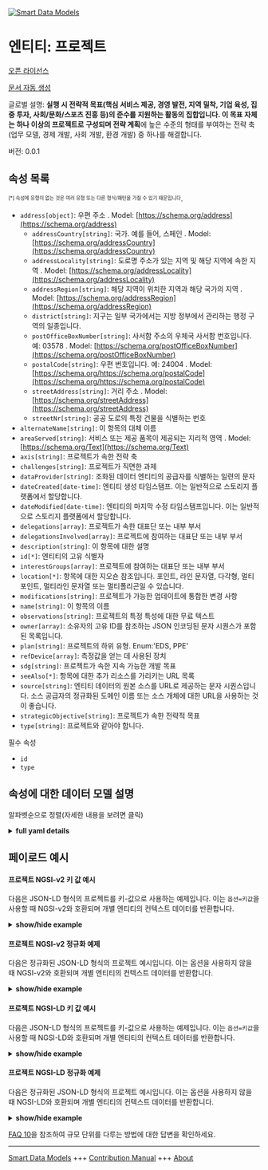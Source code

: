 <!-- 10-Header -->  
[![Smart Data Models](https://smartdatamodels.org/wp-content/uploads/2022/01/SmartDataModels_logo.png "Logo")](https://smartdatamodels.org)  
엔티티: 프로젝트  
=========<!-- /10-Header -->  
<!-- 15-License -->  
[오픈 라이선스](https://github.com/smart-data-models//dataModel.SDG/blob/master/Project/LICENSE.md)  
[문서 자동 생성](https://docs.google.com/presentation/d/e/2PACX-1vTs-Ng5dIAwkg91oTTUdt8ua7woBXhPnwavZ0FxgR8BsAI_Ek3C5q97Nd94HS8KhP-r_quD4H0fgyt3/pub?start=false&loop=false&delayms=3000#slide=id.gb715ace035_0_60)  
<!-- /15-License -->  
<!-- 20-Description -->  
글로벌 설명: **실행 시 전략적 목표(핵심 서비스 제공, 경영 발전, 지역 밀착, 기업 육성, 집중 투자, 사회/문화/스포츠 진흥 등)의 준수를 지원하는 활동의 집합입니다. 이 목표 자체는 하나 이상의 프로젝트로 구성되며 전략 계획**에 높은 수준의 형태를 부여하는 전략 축(업무 모델, 경제 개발, 사회 개발, 환경 개발) 중 하나를 해결합니다.  
버전: 0.0.1  
<!-- /20-Description -->  
<!-- 30-PropertiesList -->  

## 속성 목록  

<sup><sub>[*] 속성에 유형이 없는 것은 여러 유형 또는 다른 형식/패턴을 가질 수 있기 때문입니다</sub></sup>.  
- `address[object]`: 우편 주소  . Model: [https://schema.org/address](https://schema.org/address)	- `addressCountry[string]`: 국가. 예를 들어, 스페인  . Model: [https://schema.org/addressCountry](https://schema.org/addressCountry)  
	- `addressLocality[string]`: 도로명 주소가 있는 지역 및 해당 지역에 속한 지역  . Model: [https://schema.org/addressLocality](https://schema.org/addressLocality)  
	- `addressRegion[string]`: 해당 지역이 위치한 지역과 해당 국가의 지역  . Model: [https://schema.org/addressRegion](https://schema.org/addressRegion)  
	- `district[string]`: 지구는 일부 국가에서는 지방 정부에서 관리하는 행정 구역의 일종입니다.    
	- `postOfficeBoxNumber[string]`: 사서함 주소의 우체국 사서함 번호입니다. 예: 03578  . Model: [https://schema.org/postOfficeBoxNumber](https://schema.org/postOfficeBoxNumber)  
	- `postalCode[string]`: 우편 번호입니다. 예: 24004  . Model: [https://schema.org/https://schema.org/postalCode](https://schema.org/https://schema.org/postalCode)  
	- `streetAddress[string]`: 거리 주소  . Model: [https://schema.org/streetAddress](https://schema.org/streetAddress)  
	- `streetNr[string]`: 공공 도로의 특정 건물을 식별하는 번호    
- `alternateName[string]`: 이 항목의 대체 이름  - `areaServed[string]`: 서비스 또는 제공 품목이 제공되는 지리적 영역  . Model: [https://schema.org/Text](https://schema.org/Text)- `axis[string]`: 프로젝트가 속한 전략 축  - `challenges[string]`: 프로젝트가 직면한 과제  - `dataProvider[string]`: 조화된 데이터 엔티티의 공급자를 식별하는 일련의 문자  - `dateCreated[date-time]`: 엔티티 생성 타임스탬프. 이는 일반적으로 스토리지 플랫폼에서 할당합니다.  - `dateModified[date-time]`: 엔티티의 마지막 수정 타임스탬프입니다. 이는 일반적으로 스토리지 플랫폼에서 할당합니다.  - `delegations[array]`: 프로젝트가 속한 대표단 또는 내부 부서  - `delegationsInvolved[array]`: 프로젝트에 참여하는 대표단 또는 내부 부서  - `description[string]`: 이 항목에 대한 설명  - `id[*]`: 엔티티의 고유 식별자  - `interestGroups[array]`: 프로젝트에 참여하는 대표단 또는 내부 부서  - `location[*]`: 항목에 대한 지오숀 참조입니다. 포인트, 라인 문자열, 다각형, 멀티포인트, 멀티라인 문자열 또는 멀티폴리곤일 수 있습니다.  - `modifications[string]`: 프로젝트가 가능한 업데이트에 통합한 변경 사항  - `name[string]`: 이 항목의 이름  - `observations[string]`: 프로젝트의 특정 특성에 대한 무료 텍스트  - `owner[array]`: 소유자의 고유 ID를 참조하는 JSON 인코딩된 문자 시퀀스가 포함된 목록입니다.  - `plan[string]`: 프로젝트의 하위 유형. Enum:'EDS, PPE'  - `refDevice[array]`: 측정값을 얻는 데 사용된 장치  - `sdg[string]`: 프로젝트가 속한 지속 가능한 개발 목표  - `seeAlso[*]`: 항목에 대한 추가 리소스를 가리키는 URL 목록  - `source[string]`: 엔티티 데이터의 원본 소스를 URL로 제공하는 문자 시퀀스입니다. 소스 공급자의 정규화된 도메인 이름 또는 소스 개체에 대한 URL을 사용하는 것이 좋습니다.  - `strategicObjective[string]`: 프로젝트가 속한 전략적 목표  - `type[string]`: 프로젝트와 같아야 합니다.  <!-- /30-PropertiesList -->  
<!-- 35-RequiredProperties -->  
필수 속성  
- `id`  - `type`  <!-- /35-RequiredProperties -->  
<!-- 40-RequiredProperties -->  
<!-- /40-RequiredProperties -->  
<!-- 50-DataModelHeader -->  
## 속성에 대한 데이터 모델 설명  
알파벳순으로 정렬(자세한 내용을 보려면 클릭)  
<!-- /50-DataModelHeader -->  
<!-- 60-ModelYaml -->  
<details><summary><strong>full yaml details</strong></summary>    
```yaml  
Project:    
  description: 'Set of activities that, when executed support the compliance of a strategic goal (Provision of Key Services, Management Evolution, Close contact with Territory, Enterprises Boosting, Focused Investment, Social/Cultural/Sports Promotion, etc.). This goal itself is composed of one or more project,s and address one of the strategic axes (Work model, Economic development, Social development, Environmental Development) that give a high level shape to the Strategic Plan'    
  properties:    
    address:    
      description: The mailing address    
      properties:    
        addressCountry:    
          description: 'The country. For example, Spain'    
          type: string    
          x-ngsi:    
            model: https://schema.org/addressCountry    
            type: Property    
        addressLocality:    
          description: 'The locality in which the street address is, and which is in the region'    
          type: string    
          x-ngsi:    
            model: https://schema.org/addressLocality    
            type: Property    
        addressRegion:    
          description: 'The region in which the locality is, and which is in the country'    
          type: string    
          x-ngsi:    
            model: https://schema.org/addressRegion    
            type: Property    
        district:    
          description: 'A district is a type of administrative division that, in some countries, is managed by the local government'    
          type: string    
          x-ngsi:    
            type: Property    
        postOfficeBoxNumber:    
          description: 'The post office box number for PO box addresses. For example, 03578'    
          type: string    
          x-ngsi:    
            model: https://schema.org/postOfficeBoxNumber    
            type: Property    
        postalCode:    
          description: 'The postal code. For example, 24004'    
          type: string    
          x-ngsi:    
            model: https://schema.org/https://schema.org/postalCode    
            type: Property    
        streetAddress:    
          description: The street address    
          type: string    
          x-ngsi:    
            model: https://schema.org/streetAddress    
            type: Property    
        streetNr:    
          description: Number identifying a specific property on a public street    
          type: string    
          x-ngsi:    
            type: Property    
      type: object    
      x-ngsi:    
        model: https://schema.org/address    
        type: Property    
    alternateName:    
      description: An alternative name for this item    
      type: string    
      x-ngsi:    
        type: Property    
    areaServed:    
      description: The geographic area where a service or offered item is provided    
      type: string    
      x-ngsi:    
        model: https://schema.org/Text    
        type: Property    
    axis:    
      description: Strategic axis the project belongs to    
      type: string    
      x-ngsi:    
        type: Property    
    challenges:    
      description: 'Challenges to be faced by the project '    
      type: string    
      x-ngsi:    
        type: Property    
    dataProvider:    
      description: A sequence of characters identifying the provider of the harmonised data entity    
      type: string    
      x-ngsi:    
        type: Property    
    dateCreated:    
      description: Entity creation timestamp. This will usually be allocated by the storage platform    
      format: date-time    
      type: string    
      x-ngsi:    
        type: Property    
    dateModified:    
      description: Timestamp of the last modification of the entity. This will usually be allocated by the storage platform    
      format: date-time    
      type: string    
      x-ngsi:    
        type: Property    
    delegations:    
      description: Delegations or internal departments the project belongs to    
      items:    
        type: string    
      type: array    
      x-ngsi:    
        type: Property    
    delegationsInvolved:    
      description: Delegations or internal departments involved in the project    
      items:    
        type: string    
      type: array    
      x-ngsi:    
        type: Property    
    description:    
      description: A description of this item    
      type: string    
      x-ngsi:    
        type: Property    
    id:    
      anyOf:    
        - description: Identifier format of any NGSI entity    
          maxLength: 256    
          minLength: 1    
          pattern: ^[\w\-\.\{\}\$\+\*\[\]`|~^@!,:\\]+$    
          type: string    
          x-ngsi:    
            type: Property    
        - description: Identifier format of any NGSI entity    
          format: uri    
          type: string    
          x-ngsi:    
            type: Property    
      description: Unique identifier of the entity    
      x-ngsi:    
        type: Property    
    interestGroups:    
      description: Delegations or internal departments involved in the project    
      items:    
        type: string    
      type: array    
      x-ngsi:    
        type: Property    
    location:    
      description: 'Geojson reference to the item. It can be Point, LineString, Polygon, MultiPoint, MultiLineString or MultiPolygon'    
      oneOf:    
        - description: Geojson reference to the item. Point    
          properties:    
            bbox:    
              items:    
                type: number    
              minItems: 4    
              type: array    
            coordinates:    
              items:    
                type: number    
              minItems: 2    
              type: array    
            type:    
              enum:    
                - Point    
              type: string    
          required:    
            - type    
            - coordinates    
          title: GeoJSON Point    
          type: object    
          x-ngsi:    
            type: GeoProperty    
        - description: Geojson reference to the item. LineString    
          properties:    
            bbox:    
              items:    
                type: number    
              minItems: 4    
              type: array    
            coordinates:    
              items:    
                items:    
                  type: number    
                minItems: 2    
                type: array    
              minItems: 2    
              type: array    
            type:    
              enum:    
                - LineString    
              type: string    
          required:    
            - type    
            - coordinates    
          title: GeoJSON LineString    
          type: object    
          x-ngsi:    
            type: GeoProperty    
        - description: Geojson reference to the item. Polygon    
          properties:    
            bbox:    
              items:    
                type: number    
              minItems: 4    
              type: array    
            coordinates:    
              items:    
                items:    
                  items:    
                    type: number    
                  minItems: 2    
                  type: array    
                minItems: 4    
                type: array    
              type: array    
            type:    
              enum:    
                - Polygon    
              type: string    
          required:    
            - type    
            - coordinates    
          title: GeoJSON Polygon    
          type: object    
          x-ngsi:    
            type: GeoProperty    
        - description: Geojson reference to the item. MultiPoint    
          properties:    
            bbox:    
              items:    
                type: number    
              minItems: 4    
              type: array    
            coordinates:    
              items:    
                items:    
                  type: number    
                minItems: 2    
                type: array    
              type: array    
            type:    
              enum:    
                - MultiPoint    
              type: string    
          required:    
            - type    
            - coordinates    
          title: GeoJSON MultiPoint    
          type: object    
          x-ngsi:    
            type: GeoProperty    
        - description: Geojson reference to the item. MultiLineString    
          properties:    
            bbox:    
              items:    
                type: number    
              minItems: 4    
              type: array    
            coordinates:    
              items:    
                items:    
                  items:    
                    type: number    
                  minItems: 2    
                  type: array    
                minItems: 2    
                type: array    
              type: array    
            type:    
              enum:    
                - MultiLineString    
              type: string    
          required:    
            - type    
            - coordinates    
          title: GeoJSON MultiLineString    
          type: object    
          x-ngsi:    
            type: GeoProperty    
        - description: Geojson reference to the item. MultiLineString    
          properties:    
            bbox:    
              items:    
                type: number    
              minItems: 4    
              type: array    
            coordinates:    
              items:    
                items:    
                  items:    
                    items:    
                      type: number    
                    minItems: 2    
                    type: array    
                  minItems: 4    
                  type: array    
                type: array    
              type: array    
            type:    
              enum:    
                - MultiPolygon    
              type: string    
          required:    
            - type    
            - coordinates    
          title: GeoJSON MultiPolygon    
          type: object    
          x-ngsi:    
            type: GeoProperty    
      x-ngsi:    
        type: GeoProperty    
    modifications:    
      description: 'Changes that the project has incorporated in a possible update '    
      type: string    
      x-ngsi:    
        type: Property    
    name:    
      description: The name of this item    
      type: string    
      x-ngsi:    
        type: Property    
    observations:    
      description: Free text about specific characteristics of the project    
      type: string    
      x-ngsi:    
        type: Property    
    owner:    
      description: A List containing a JSON encoded sequence of characters referencing the unique Ids of the owner(s)    
      items:    
        anyOf:    
          - description: Identifier format of any NGSI entity    
            maxLength: 256    
            minLength: 1    
            pattern: ^[\w\-\.\{\}\$\+\*\[\]`|~^@!,:\\]+$    
            type: string    
            x-ngsi:    
              type: Property    
          - description: Identifier format of any NGSI entity    
            format: uri    
            type: string    
            x-ngsi:    
              type: Property    
        description: Unique identifier of the entity    
        x-ngsi:    
          type: Property    
      type: array    
      x-ngsi:    
        type: Property    
    plan:    
      description: 'Subtype of project. Enum:''EDS, PPE'''    
      enum:    
        - EDS    
        - PPE    
      type: string    
      x-ngsi:    
        type: Property    
    refDevice:    
      description: Device(s) used to obtain the measurement    
      items:    
        anyOf:    
          - description: Identifier format of any NGSI entity    
            maxLength: 256    
            minLength: 1    
            pattern: ^[\w\-\.\{\}\$\+\*\[\]`|~^@!,:\\]+$    
            type: string    
            x-ngsi:    
              type: Property    
          - description: Identifier format of any NGSI entity    
            format: uri    
            type: string    
            x-ngsi:    
              type: Property    
        description: Unique identifier of the entity    
        x-ngsi:    
          type: Property    
      minItems: 1    
      type: array    
      uniqueItems: true    
      x-ngsi:    
        type: Relationship    
    sdg:    
      description: 'Sustainable Development goal the project belongs to '    
      type: string    
      x-ngsi:    
        type: Property    
    seeAlso:    
      description: list of uri pointing to additional resources about the item    
      oneOf:    
        - items:    
            format: uri    
            type: string    
          minItems: 1    
          type: array    
        - format: uri    
          type: string    
      x-ngsi:    
        type: Property    
    source:    
      description: 'A sequence of characters giving the original source of the entity data as a URL. Recommended to be the fully qualified domain name of the source provider, or the URL to the source object'    
      type: string    
      x-ngsi:    
        type: Property    
    strategicObjective:    
      description: 'Strategic objective the project belongs to '    
      type: string    
      x-ngsi:    
        type: Property    
    type:    
      description: It must be equal to Project    
      enum:    
        - Project    
      type: string    
      x-ngsi:    
        type: Property    
  required:    
    - id    
    - type    
  type: object    
  x-derived-from: ""    
  x-disclaimer: 'Redistribution and use in source and binary forms, with or without modification, are permitted  provided that the license conditions are met. Copyleft (c) 2022 Contributors to Smart Data Models Program'    
  x-license-url: https://github.com/smart-data-models/dataModel.SDG/blob/master/Project/LICENSE.md    
  x-model-schema: https://smart-data-models.github.io/dataModel.SDG/Project/schema.json    
  x-model-tags: SDG    
  x-version: 0.0.1    
```  
</details>    
<!-- /60-ModelYaml -->  
<!-- 70-MiddleNotes -->  
<!-- /70-MiddleNotes -->  
<!-- 80-Examples -->  
## 페이로드 예시  
#### 프로젝트 NGSI-v2 키 값 예시  
다음은 JSON-LD 형식의 프로젝트를 키-값으로 사용하는 예제입니다. 이는 `옵션=키값`을 사용할 때 NGSI-v2와 호환되며 개별 엔티티의 컨텍스트 데이터를 반환합니다.  
<details><summary><strong>show/hide example</strong></summary>    
```json  
{  
  "id": "0.E.6.AY1",  
  "type": "Project",  
  "plan": "EDS",  
  "delegations": ["TRANSFORMATION DIGITAL Y TURISMO"],  
  "delegationsInvolved": [  
    "BIENESTAR SOCIAL",  
    "CONCERTACION Y PARTICIPACION TERRITORIAL"  
  ],  
  "dateCreated": "2016-08-08T10:18:16Z",  
  "dateModified": "2016-08-08T10:18:16Z",  
  "name": "O.E.6.AY1 Plan Smart Provincia",  
  "description": "Realizar un estudio que permita conocer las necesidades de nuevos servicios que a futuro deba prestar la DiputaciOn de Badajoz, de modo que le permita anticiparte y adaptarse a las nuevas necesidades de todos sus grupos de interes. Analizar cmo mejorar el cumplimiento de los ODS por parte de la Diputaci6n con nuevas actuaciones y eliminacion de otras obsoletas ejecutadas por rutina y sin evaluar.",  
  "axisN": "B. DESARROLLO ECONOMICO",  
  "interestGroups": ["AYUNTAMIENTOS"]  
}  
```  
</details>  
#### 프로젝트 NGSI-v2 정규화 예제  
다음은 정규화된 JSON-LD 형식의 프로젝트 예시입니다. 이는 옵션을 사용하지 않을 때 NGSI-v2와 호환되며 개별 엔티티의 컨텍스트 데이터를 반환합니다.  
<details><summary><strong>show/hide example</strong></summary>    
```json  
{  
  "id": "0.E.6.AY1",  
  "type": "Project",  
  "plan": {  
    "type": "Text",  
    "value": "EDS"  
  },  
  "delegations": {  
    "type": "array",  
    "value": [  
      "TRANSFORMATION DIGITAL Y TURISMO"  
    ]  
  },  
  "delegationsInvolved": {  
    "type": "array",  
    "value": [  
      "BIENESTAR SOCIAL",  
      "CONCERTACION Y PARTICIPACION TERRITORIAL"  
    ]  
  },  
  "dateCreated": {  
    "type": "Date-Time",  
    "value": "2016-08-08T10:18:16Z"  
  },  
  "dateModified": {  
    "type": "Date-Time",  
    "value": "2016-08-08T10:18:16Z"  
  },  
  "name": {  
    "type": "Text",  
    "value": "O.E.6.AY1 Plan Smart Provincia"  
  },  
  "description": {  
    "type": "Text",  
    "value": "Realizar un estudio que permita conocer las necesidades de nuevos servicios que a futuro deba prestar la DiputaciOn de Badajoz, de modo que le permita anticiparte y adaptarse a las nuevas necesidades de todos sus grupos de interes. Analizar cmo mejorar el cumplimiento de los ODS por parte de la Diputaci6n con nuevas actuaciones y eliminacion de otras obsoletas ejecutadas por rutina y sin evaluar."  
  },  
  "axisN": {  
    "type": "Text",  
    "value": "B. DESARROLLO ECONOMICO"  
  },  
  "interestGroups": {  
    "type": "Text",  
    "value": [  
      "AYUNTAMIENTOS"  
    ]  
  }  
}  
```  
</details>  
#### 프로젝트 NGSI-LD 키 값 예시  
다음은 JSON-LD 형식의 프로젝트를 키-값으로 사용하는 예제입니다. 이는 `옵션=키값`을 사용할 때 NGSI-LD와 호환되며 개별 엔티티의 컨텍스트 데이터를 반환합니다.  
<details><summary><strong>show/hide example</strong></summary>    
```json  
{  
  "id": "urn:ngsi-ld:0.E.6.AY1",  
  "type": "Project",  
  "plan": "EDS",  
  "delegations": [  
    "TRANSFORMATION DIGITAL Y TURISMO"  
  ],  
  "delegationsInvolved": [  
    "BIENESTAR SOCIAL",  
    "CONCERTACION Y PARTICIPACION TERRITORIAL"  
  ],  
  "dateCreated": "2016-08-08T10:18:16Z",  
  "dateModified": "2016-08-08T10:18:16Z",  
  "name": "O.E.6.AY1 Plan Smart Provincia",  
  "description": "Realizar un estudio que permita conocer las necesidades de nuevos servicios que a futuro deba prestar la DiputaciOn de Badajoz, de modo que le permita anticiparte y adaptarse a las nuevas necesidades de todos sus grupos de interes. Analizar cmo mejorar el cumplimiento de los ODS por parte de la Diputaci6n con nuevas actuaciones y eliminacion de otras obsoletas ejecutadas por rutina y sin evaluar.",  
  "axisN": "B. DESARROLLO ECONOMICO",  
  "interestGroups": [  
    "AYUNTAMIENTOS"  
  ],  
  "@context": [  
    "https://smart-data-models.github.io/dataModel.SDG/context.jsonld"  
  ]  
}  
```  
</details>  
#### 프로젝트 NGSI-LD 정규화 예제  
다음은 정규화된 JSON-LD 형식의 프로젝트 예시입니다. 이는 옵션을 사용하지 않을 때 NGSI-LD와 호환되며 개별 엔티티의 컨텍스트 데이터를 반환합니다.  
<details><summary><strong>show/hide example</strong></summary>    
```json  
{  
  "id": "0.E.6.AY1",  
  "type": "Project",  
  "plan": {  
    "type": "Property",  
    "value": "EDS"  
  },  
  "delegations": {  
    "type": "Property",  
    "value": [  
      "TRANSFORMATION DIGITAL Y TURISMO"  
    ]  
  },  
  "delegationsInvolved": {  
    "type": "Property",  
    "value": [  
      "BIENESTAR SOCIAL",  
      "CONCERTACION Y PARTICIPACION TERRITORIAL"  
    ]  
  },  
  "dateCreated": {  
    "type": "Property",  
    "value": {  
      "@type": "Date-Time",  
      "@value": "2016-08-08T10:18:16Z"  
    }  
  },  
  "dateModified": {  
    "type": "Property",  
    "value": {  
      "@type": "Date-Time",  
      "@value": "2016-08-08T10:18:16Z"  
    }  
  },  
  "name": {  
    "type": "Property",  
    "value": "O.E.6.AY1 Plan Smart Provincia"  
  },  
  "description": {  
    "type": "Property",  
    "value": "Realizar un estudio que permita conocer las necesidades de nuevos servicios que a futuro deba prestar la DiputaciOn de Badajoz, de modo que le permita anticiparte y adaptarse a las nuevas necesidades de todos sus grupos de interes. Analizar cmo mejorar el cumplimiento de los ODS por parte de la Diputaci6n con nuevas actuaciones y eliminacion de otras obsoletas ejecutadas por rutina y sin evaluar."  
  },  
  "axisN": {  
    "type": "Property",  
    "value": "B. DESARROLLO ECONOMICO"  
  },  
  "interestGroups": {  
    "type": "Property",  
    "value": [  
      "AYUNTAMIENTOS"  
    ]  
  },  
  "@context": [  
    "https://smart-data-models.github.io/dataModel.SDG/context.jsonld"  
  ]  
}  
```  
</details><!-- /80-Examples -->  
<!-- 90-FooterNotes -->  
<!-- /90-FooterNotes -->  
<!-- 95-Units -->  
[FAQ 10](https://smartdatamodels.org/index.php/faqs/)을 참조하여 규모 단위를 다루는 방법에 대한 답변을 확인하세요.  
<!-- /95-Units -->  
<!-- 97-LastFooter -->  
---  
[Smart Data Models](https://smartdatamodels.org) +++ [Contribution Manual](https://bit.ly/contribution_manual) +++ [About](https://bit.ly/Introduction_SDM)<!-- /97-LastFooter -->  
